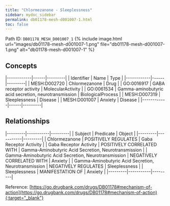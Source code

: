 ```yaml
---
title: "Chlormezanone - Sleeplessness"
sidebar: mydoc_sidebar
permalink: db01178-mesh-d001007-1.html
toc: false 
---
```



Path ID: `DB01178_MESH_D001007_1`
{% include image.html url="images/db01178-mesh-d001007-1.png" file="db01178-mesh-d001007-1.png" alt="db01178-mesh-d001007-1" %}

## Concepts

|------------|------|---------|
| Identifier | Name | Type    |
|------------|------|---------|
| MESH:D002720 | Chlormezanone | Drug |
| GO:0016917 | GABA receptor activity | MolecularActivity |
| GO:0061534 | Gamma-aminobutyric acid secretion, neurotransmission | BiologicalProcess |
| MESH:D007319 | Sleeplessness | Disease |
| MESH:D001007 | Anxiety | Disease |
|------------|------|---------|

## Relationships

|---------|-----------|---------|
| Subject | Predicate | Object  |
|---------|-----------|---------|
| Chlormezanone | POSITIVELY REGULATES | Gaba Receptor Activity |
| Gaba Receptor Activity | POSITIVELY CORRELATED WITH | Gamma-Aminobutyric Acid Secretion, Neurotransmission |
| Gamma-Aminobutyric Acid Secretion, Neurotransmission | NEGATIVELY CORRELATED WITH | Anxiety |
| Gamma-Aminobutyric Acid Secretion, Neurotransmission | NEGATIVELY REGULATES | Sleeplessness |
| Sleeplessness | MANIFESTATION OF | Anxiety |
|---------|-----------|---------|

Reference: [https://go.drugbank.com/drugs/DB01178#mechanism-of-action](https://go.drugbank.com/drugs/DB01178#mechanism-of-action){:target="_blank"}